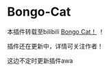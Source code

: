 # Bongo-Cat
本插件转载至bilibili [Bongo Cat！](https://www.bilibili.com/read/readlist/rl191271) ！

插件还在更新中，详情可关注作者！

这边不定时更新插件awa
